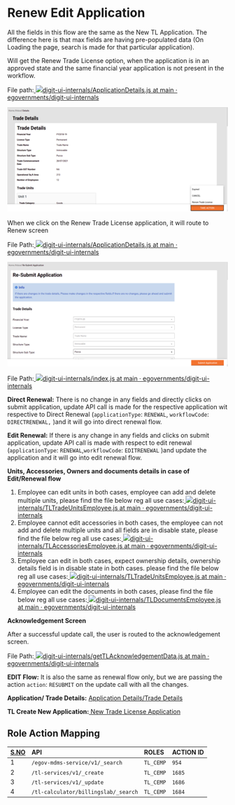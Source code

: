 # Renew Edit Application

All the fields in this flow are the same as the New TL Application. The difference here is that max fields are having pre-populated data \(On Loading the page, search is made for that particular application\).

Will get the Renew Trade License option, when the application is in an approved state and the same financial year application is not present in the workflow.

File path:[ ![](https://github.com/fluidicon.png)digit-ui-internals/ApplicationDetails.js at main · egovernments/digit-ui-internals](https://github.com/egovernments/digit-ui-internals/blob/main/packages/modules/tl/src/pages/employee/ApplicationDetails.js) 

![](../../../../.gitbook/assets/image%20%28269%29.png)

When we click on the Renew Trade License application, it will route to Renew screen 

File Path:[ ![](https://github.com/fluidicon.png)digit-ui-internals/ApplicationDetails.js at main · egovernments/digit-ui-internals](https://github.com/egovernments/digit-ui-internals/blob/main/packages/modules/tl/src/pages/employee/ApplicationDetails.js)

![](../../../../.gitbook/assets/image%20%28232%29.png)

File Path:[ ![](https://github.com/fluidicon.png)digit-ui-internals/index.js at main · egovernments/digit-ui-internals](https://github.com/egovernments/digit-ui-internals/blob/main/packages/modules/tl/src/pages/employee/ReNewApplication/index.js)

**Direct Renewal:** There is no change in any fields and directly clicks on submit application, update API call is made for the respective application wit respective to Direct Renewal \(`applicationType`: `RENEWAL`, `workflowCode`: `DIRECTRENEWAL,` \)and it will go into direct renewal flow.

**Edit Renewal:** If there is any change in any fields and clicks on submit application, update API call is made with respect to edit renewal \(`applicationType`: `RENEWAL`,`workflowCode`: `EDITRENEWAL` \)and update the application and it will go into edit renewal flow.

**Units, Accessories, Owners and documents details in case of Edit/Renewal flow**

1. Employee can edit units in both cases, employee can add and delete multiple units, please find the file below reg all use cases:[ ![](https://github.com/fluidicon.png)digit-ui-internals/TLTradeUnitsEmployee.js at main · egovernments/digit-ui-internals](https://github.com/egovernments/digit-ui-internals/blob/main/packages/modules/tl/src/pageComponents/TLTradeUnitsEmployee.js)
2. Employee cannot edit accessories in both cases, the employee can not add and delete multiple units and all fields are in disable state, please find the file below reg all use cases:[ ![](https://github.com/fluidicon.png)digit-ui-internals/TLAccessoriesEmployee.js at main · egovernments/digit-ui-internals](https://github.com/egovernments/digit-ui-internals/blob/main/packages/modules/tl/src/pageComponents/TLAccessoriesEmployee.js)
3. Employee can edit in both cases, expect ownership details, ownership details field is in disable state in both cases. please find the file below reg all use cases:[ ![](https://github.com/fluidicon.png)digit-ui-internals/TLTradeUnitsEmployee.js at main · egovernments/digit-ui-internals](https://github.com/egovernments/digit-ui-internals/blob/main/packages/modules/tl/src/pageComponents/TLTradeUnitsEmployee.js)
4. Employee can edit the documents in both cases, please find the file below reg all use cases:[ ![](https://github.com/fluidicon.png)digit-ui-internals/TLDocumentsEmployee.js at main · egovernments/digit-ui-internals](https://github.com/egovernments/digit-ui-internals/blob/main/packages/modules/tl/src/pageComponents/TLDocumentsEmployee.js)

**Acknowledgement Screen**

After a successful update call, the user is routed to the acknowledgement screen.

File Path:[ ![](https://github.com/fluidicon.png)digit-ui-internals/getTLAcknowledgementData.js at main · egovernments/digit-ui-internals](https://github.com/egovernments/digit-ui-internals/blob/main/packages/modules/tl/src/utils/getTLAcknowledgementData.js)

**EDIT Flow:** It is also the same as renewal flow only, but we are passing the action `action`: `RESUBMIT` on the update call with all the changes.

**Application/ Trade Details:** [Application Details/Trade Details](application-details-trade-details-ui-flows.md)

**TL Create New Application:**[ New Trade License Application](new-trade-license-ui-flow.md)

## **Role Action Mapping**

| [**S.NO**](http://s.no/) | **API** | **ROLES** | **ACTION ID** |
| :--- | :--- | :--- | :--- |
| 1 | `/egov-mdms-service/v1/_search` | `TL_CEMP` | `954` |
| 2 | `/tl-services/v1/_create` | `TL_CEMP` | `1685` |
| 3 | `/tl-services/v1/_update` | `TL_CEMP` | `1686` |
| 4 | `/tl-calculator/billingslab/_search` | `TL_CEMP` | `1684` |





